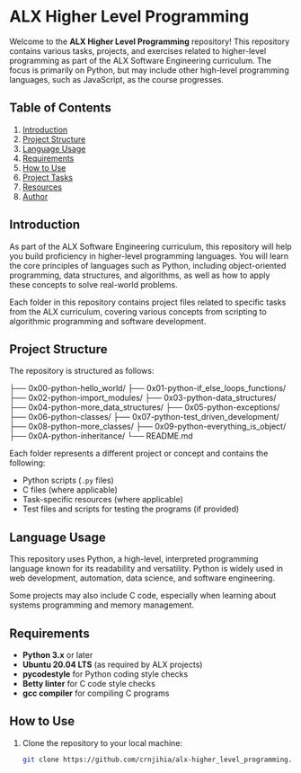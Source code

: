 # ALX Higher Level Programming

Welcome to the **ALX Higher Level Programming** repository! This repository contains various tasks, projects, and exercises related to higher-level programming as part of the ALX Software Engineering curriculum. The focus is primarily on Python, but may include other high-level programming languages, such as JavaScript, as the course progresses.

## Table of Contents

1. [Introduction](#introduction)
2. [Project Structure](#project-structure)
3. [Language Usage](#language-usage)
4. [Requirements](#requirements)
5. [How to Use](#how-to-use)
6. [Project Tasks](#project-tasks)
7. [Resources](#resources)
8. [Author](#author)

## Introduction

As part of the ALX Software Engineering curriculum, this repository will help you build proficiency in higher-level programming languages. You will learn the core principles of languages such as Python, including object-oriented programming, data structures, and algorithms, as well as how to apply these concepts to solve real-world problems.

Each folder in this repository contains project files related to specific tasks from the ALX curriculum, covering various concepts from scripting to algorithmic programming and software development.

## Project Structure

The repository is structured as follows:

├── 0x00-python-hello_world/ 
├── 0x01-python-if_else_loops_functions/ 
├── 0x02-python-import_modules/ 
├── 0x03-python-data_structures/ 
├── 0x04-python-more_data_structures/ 
├── 0x05-python-exceptions/ 
├── 0x06-python-classes/ 
├── 0x07-python-test_driven_development/ 
├── 0x08-python-more_classes/ 
├── 0x09-python-everything_is_object/ 
├── 0x0A-python-inheritance/ 
└── README.md


Each folder represents a different project or concept and contains the following:

- Python scripts (`.py` files)
- C files (where applicable)
- Task-specific resources (where applicable)
- Test files and scripts for testing the programs (if provided)

## Language Usage

This repository uses Python, a high-level, interpreted programming language known for its readability and versatility. Python is widely used in web development, automation, data science, and software engineering.

Some projects may also include C code, especially when learning about systems programming and memory management.

## Requirements

- **Python 3.x** or later
- **Ubuntu 20.04 LTS** (as required by ALX projects)
- **pycodestyle** for Python coding style checks
- **Betty linter** for C code style checks
- **gcc compiler** for compiling C programs

## How to Use

1. Clone the repository to your local machine:
   ```bash
   git clone https://github.com/crnjihia/alx-higher_level_programming.git
